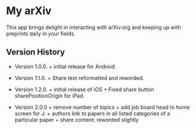 # My arXiv

This app brings delight in interacting with arXiv.org and keeping up with preprints daily in your fields.

## Version History

-   Version 1.0.0. + initial release for Android.

-   Version 1.1.0. + Share text reformatted and reworded.

-   Version 1.2.0. + initial release of iOS + Fixed share button sharePositionOrigin for iPad.

-   Version 2.0.0 
        + remove number of topics
        + add job board head to home screen for J.
        + authors link to papers in all listed categories of a particular paper
        + share content: reworded slightly
         
        